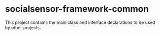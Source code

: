 socialsensor-framework-common
=============================

This project contains the main class and interface declarations to be used by other projects.
